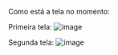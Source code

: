 Como está a tela no momento:

Primeira tela: ![image](https://github.com/user-attachments/assets/b6307632-898b-46f6-a3c9-c612e45197f8)

Segunda tela: ![image](https://github.com/user-attachments/assets/c6a21f54-6ab8-41be-98c4-3d6743f6f9f8)

